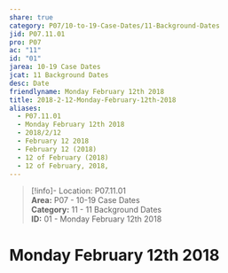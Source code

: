 ```yaml
---  
share: true  
category: P07/10-to-19-Case-Dates/11-Background-Dates  
jid: P07.11.01  
pro: P07  
ac: "11"  
id: "01"  
jarea: 10-19 Case Dates  
jcat: 11 Background Dates  
desc: Date  
friendlyname: Monday February 12th 2018  
title: 2018-2-12-Monday-February-12th-2018  
aliases:  
  - P07.11.01  
  - Monday February 12th 2018  
  - 2018/2/12  
  - February 12 2018  
  - February 12 (2018)  
  - 12 of February (2018)  
  - 12 of February, 2018,  
---  
```

  
>[!info]- Location: P07.11.01  
>**Area:** P07 - 10-19 Case Dates  
>**Category:** 11 - 11 Background Dates  
>**ID:** 01 - Monday February 12th 2018  
  
# Monday February 12th 2018  
